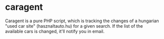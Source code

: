 caragent
========

Caragent is a pure PHP script, 
which is tracking the changes of a hungarian "used car site" (hasznaltauto.hu) for a given search. 
If the list of the available cars is changed, it'll notify you in email.
